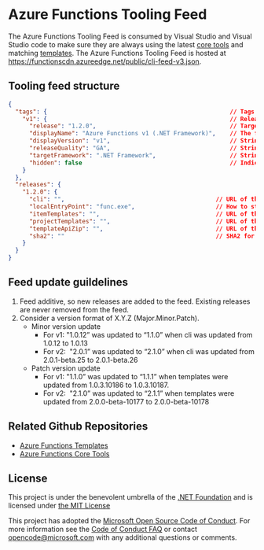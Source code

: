 # Azure Functions Tooling Feed

The Azure Functions Tooling Feed is consumed by Visual Studio and Visual Studio code to make sure they are always using the latest [core tools](https://github.com/Azure/azure-functions-core-tools) and matching [templates](https://github.com/Azure/azure-functions-templates). The Azure Functions Tooling Feed is hosted at https://functionscdn.azureedge.net/public/cli-feed-v3.json.

## Tooling feed structure
```JSON
{
  "tags": {                                                    // Tags acts as a pointer to various release trains
    "v1": {                                                    // Release train for v1 Functions runtime, in this case prod
      "release": "1.2.0",                                      // Target release for this tag
      "displayName": "Azure Functions v1 (.NET Framework)",    // The fallback display text in case localized strings are not present
      "displayVersion": "v1",                                  // Strings used to construct localized display text
      "releaseQuality": "GA",                                  // Strings used to construct localized display text
      "targetFramework": ".NET Framework",                     // Strings used to construct localized display text
      "hidden": false                                          // Indicates whether the release train is publically visible
    }
  },
  "releases": {
    "1.2.0": {
      "cli": "",                                           // URL of the zip file contiaining the corresponding CLI
      "localEntryPoint": "func.exe",                       // How to start the CLI i.e. via dotnet.exe for func.dll or directly incase for func.exe
      "itemTemplates": "",                                 // URL of the NuGet Package for Item templates consumed by Visual Studio
      "projectTemplates": "",                              // URL of the NuGet Package for Item templates consumed by Visual Studio
      "templateApiZip": "",                                // URL of the zip file containing templates into JSON files.
      "sha2": ""                                           // SHA2 for the CLI zip
    }
  }
}
```
## Feed update guildelines
1. Feed additive, so new releases are added to the feed. Existing releases are never removed from the feed.
2. Consider a version format of X.Y.Z (Major.Minor.Patch). 
    - Minor version update
        - For v1: "1.0.12” was updated to “1.1.0” when cli was updated from 1.0.12 to 1.0.13
        - For v2:  "2.0.1” was updated to “2.1.0” when cli was updated from 2.0.1-beta.25 to 2.0.1-beta.26 
    - Patch version update
        - For v1: "1.1.0” was updated to “1.1.1” when templates were updated from 1.0.3.10186 to 1.0.3.10187.
        - For v2:  "2.1.0” was updated to “2.1.1” when templates were updated from 2.0.0-beta-10177 to 2.0.0-beta-10178

## Related Github Repositories
- [Azure Functions Templates](https://github.com/Azure/azure-functions-templates)
- [Azure Functions Core Tools](https://github.com/Azure/azure-functions-core-tools)

## License
This project is under the benevolent umbrella of the [.NET Foundation](http://www.dotnetfoundation.org/) and is licensed under [the MIT License](LICENSE.txt)

This project has adopted the [Microsoft Open Source Code of Conduct](https://opensource.microsoft.com/codeofconduct/). For more information see the [Code of Conduct FAQ](https://opensource.microsoft.com/codeofconduct/faq/) or contact [opencode@microsoft.com](mailto:opencode@microsoft.com) with any additional questions or comments.